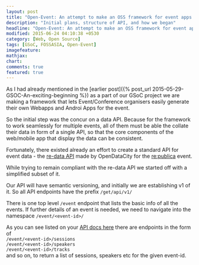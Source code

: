 ```yaml
---
layout: post
title: "Open-Event: An attempt to make an OSS framework for event apps and websites"
description: "Initial plans, structure of API, and how we began"
headline: "Open-Event: An attempt to make an OSS framework for event apps and websites"
modified: 2015-06-24 04:10:38 +0530
category: [Web, Open Source]
tags: [GSoC, FOSSASIA, Open-Event]
imagefeature: 
mathjax: 
chart: 
comments: true
featured: true
---
```


As I had already mentioned in the [earlier post]({% post_url 2015-05-29-GSOC-An-exciting-beginning %}) as a part of our GSoC project we are making a framework that lets Event/Conference organisers easily generate their own Webapps and Androi Apps for the event. 

So the initial step was the concur on a data API. Because for the framework to work seamlessly for multiple events, all of them must be able the collate their data in form of a single API, so that the core components of the web/mobile app that display the data can be consistent. 

Fortunately, there existed already an effort to create a standard API for event data - the [re-data API](https://github.com/opendatacity/re-data/blob/master/doc/api.md) made by OpenDataCity for the [re:publica](http://re-publica.de) event. 

While trying to remain compliant with the re-data API we started off with a simplified subset of it. 

Our API will have semantic versioning, and initially we are establishing v1 of it. So all API endpoints have the prefix `/get/api/v1/`

There is one top level `/event` endpoint that lists the basic info of all the events. If further details of an event is needed, we need to navigate into the namespace `/event/<event-id>/`

As you can see listed on your [API docs here](https://github.com/fossasia/open-event/blob/master/API.md) there are endpoints in the form of  
`/event/<event-id>/sessions`    
`/event/<event-id>/speakers`    
`/event/<event-id>/tracks`    
and so on, to return a list of sessions, speakers etc for the given event-id. 

